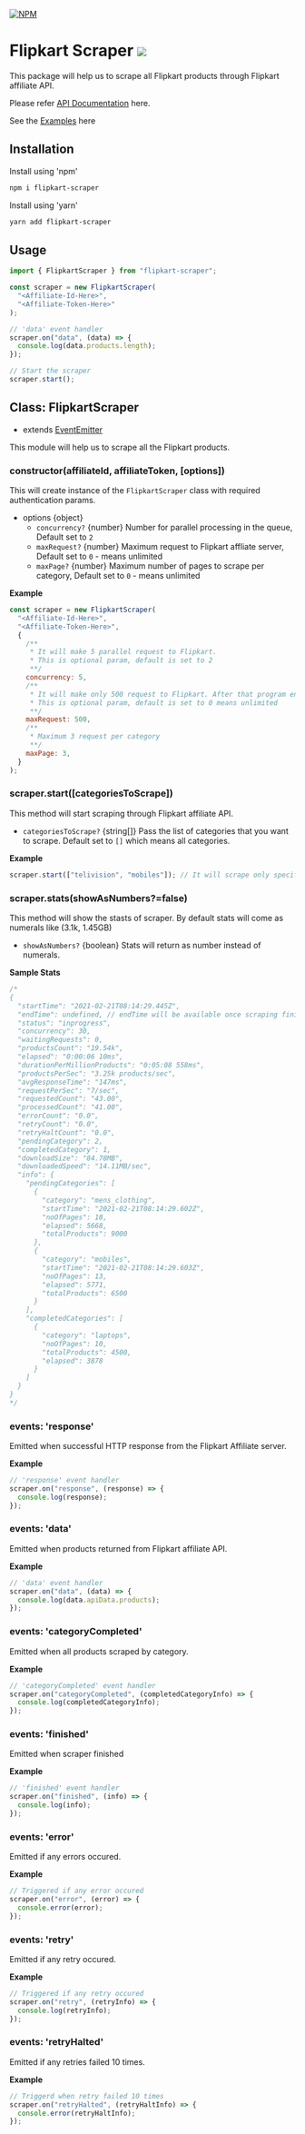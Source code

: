 [![NPM](https://nodei.co/npm/flipkart-scraper.png)](https://nodei.co/npm/flipkart-scraper/)

# Flipkart Scraper ![](https://github.com/hi-imcodeman/flipkart-scraper/workflows/CI/badge.svg)

This package will help us to scrape all Flipkart products through Flipkart affiliate API.

Please refer [API Documentation](https://hi-imcodeman.github.io/flipkart-scraper) here.

See the [Examples](https://github.com/hi-imcodeman/flipkart-scraper/tree/master/examples) here

## Installation

Install using 'npm'

```sh
npm i flipkart-scraper
```

Install using 'yarn'

```sh
yarn add flipkart-scraper
```

## Usage

```javascript
import { FlipkartScraper } from "flipkart-scraper";

const scraper = new FlipkartScraper(
  "<Affiliate-Id-Here>",
  "<Affiliate-Token-Here>"
);

// 'data' event handler
scraper.on("data", (data) => {
  console.log(data.products.length);
});

// Start the scraper
scraper.start();
```

## Class: FlipkartScraper

- extends [EventEmitter](https://nodejs.org/api/events.html#events_class_eventemitter)

This module will help us to scrape all the Flipkart products.

### constructor(affiliateId, affiliateToken, [options])

This will create instance of the `FlipkartScraper` class with required authentication params.

- options {object}
  - `concurrency?` {number} Number for parallel processing in the queue, Default set to `2`
  - `maxRequest?` {number} Maximum request to Flipkart affliate server, Default set to `0` - means unlimited
  - `maxPage?` {number} Maximum number of pages to scrape per category, Default set to `0` - means unlimited

**Example**

```javascript
const scraper = new FlipkartScraper(
  "<Affiliate-Id-Here>",
  "<Affiliate-Token-Here>",
  {
    /**
     * It will make 5 parallel request to Flipkart.
     * This is optional param, default is set to 2
     **/
    concurrency: 5,
    /**
     * It will make only 500 request to Flipkart. After that program ends.
     * This is optional param, default is set to 0 means unlimited
     **/
    maxRequest: 500,
    /**
     * Maximum 3 request per category
     **/
    maxPage: 3,
  }
);
```

### scraper.start([categoriesToScrape])

This method will start scraping through Flipkart affiliate API.

- `categoriesToScrape?` {string[]} Pass the list of categories that you want to scrape. Default set to `[]` which means all categories.

**Example**

```javascript
scraper.start(["telivision", "mobiles"]); // It will scrape only specified categories
```

### scraper.stats(showAsNumbers?=false)

This method will show the stasts of scraper. By default stats will come as numerals like (3.1k, 1.45GB)

- `showAsNumbers?` {boolean} Stats will return as number instead of numerals.

**Sample Stats**

```javascript
/*
{
  "startTime": "2021-02-21T08:14:29.445Z",
  "endTime": undefined, // endTime will be available once scraping finished
  "status": "inprogress",
  "concurrency": 30,
  "waitingRequests": 0,
  "productsCount": "19.54k",
  "elapsed": "0:00:06 10ms",
  "durationPerMillionProducts": "0:05:08 558ms",
  "productsPerSec": "3.25k products/sec",
  "avgResponseTime": "147ms",
  "requestPerSec": "7/sec",
  "requestedCount": "43.00",
  "processedCount": "41.00",
  "errorCount": "0.0",
  "retryCount": "0.0",
  "retryHaltCount": "0.0",
  "pendingCategory": 2,
  "completedCategory": 1,
  "downloadSize": "84.78MB",
  "downloadedSpeed": "14.11MB/sec",
  "info": {
    "pendingCategories": [
      {
        "category": "mens_clothing",
        "startTime": "2021-02-21T08:14:29.602Z",
        "noOfPages": 18,
        "elapsed": 5668,
        "totalProducts": 9000
      },
      {
        "category": "mobiles",
        "startTime": "2021-02-21T08:14:29.603Z",
        "noOfPages": 13,
        "elapsed": 5771,
        "totalProducts": 6500
      }
    ],
    "completedCategories": [
      {
        "category": "laptops",
        "noOfPages": 10,
        "totalProducts": 4500,
        "elapsed": 3878
      }
    ]
  }
}
*/
```

### events: 'response'

Emitted when successful HTTP response from the Flipkart Affiliate server.

**Example**

```javascript
// 'response' event handler
scraper.on("response", (response) => {
  console.log(response);
});
```

### events: 'data'

Emitted when products returned from Flipkart affiliate API.

**Example**

```javascript
// 'data' event handler
scraper.on("data", (data) => {
  console.log(data.apiData.products);
});
```

### events: 'categoryCompleted'

Emitted when all products scraped by category.

**Example**

```javascript
// 'categoryCompleted' event handler
scraper.on("categoryCompleted", (completedCategoryInfo) => {
  console.log(completedCategoryInfo);
});
```

### events: 'finished'

Emitted when scraper finished

**Example**

```javascript
// 'finished' event handler
scraper.on("finished", (info) => {
  console.log(info);
});
```

### events: 'error'

Emitted if any errors occured.

**Example**

```javascript
// Triggered if any error occured
scraper.on("error", (error) => {
  console.error(error);
});
```

### events: 'retry'

Emitted if any retry occured.

**Example**

```javascript
// Triggered if any retry occured
scraper.on("retry", (retryInfo) => {
  console.log(retryInfo);
});
```

### events: 'retryHalted'

Emitted if any retries failed 10 times.

**Example**

```javascript
// Triggerd when retry failed 10 times
scraper.on("retryHalted", (retryHaltInfo) => {
  console.error(retryHaltInfo);
});
```
